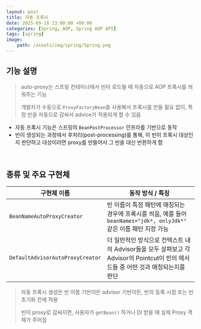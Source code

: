 ```yaml
---
layout: post
title: 자동 프록시
date: 2025-09-18 13:00:00 +09:00
categories: [Spring, AOP, Spring AOP API]
tags: [spring]
image:
    path: /assets/img/spring/Spring.png
---
```


## 기능 설명

> auto-proxy는 스프링 컨테이너에서 빈이 로드될 때 자동으로 AOP 프록시를 씌워주는 기능
> 
> 개발자가 수동으로 `ProxyFactoryBean`을 사용해서 프록시를 만들 필요 없이, 특정 빈을 자동으로 감싸서 advice가 적용되게 할 수 있음

- 자동 프록시 기능은 스프링의 `BeanPostProcessor` 인프라를 기반으로 동작
- 빈이 생성되는 과정에서 후처리(post-processing)를 통해, 이 빈이 프록시 대상인지 판단하고 대상이라면 proxy를 만들어서 그 빈을 대신 반환하게 함

<br>

## 종류 및 주요 구현체

| 구현체 이름 | 동작 방식 / 특징 |
|-|-|
| `BeanNameAutoProxyCreator` | 빈 이름이 특정 패턴에 매칭되는 경우에 프록시를 씌움, 예를 들어 `beanNames="jdk*, onlyJdk*"` 같은 이름 패턴 지정 가능 |
| `DefaultAdvisorAutoProxyCreator` | 더 일반적인 방식으로 컨텍스트 내의 Advisor들을 모두 살펴보고 각 Advisor의 Pointcut이 빈의 메서드들 중 어떤 것과 매칭되는지를 판단 |

> 자동 프록시 생성은 빈 이름 기반이든 advisor 기반이든, 빈의 등록 시점 또는 빈 초기화 전에 적용
>
> 빈이 proxy로 감싸지면, 사용자가 `getBean()` 하거나 DI 받을 때 실제 Proxy 객체가 주어짐
